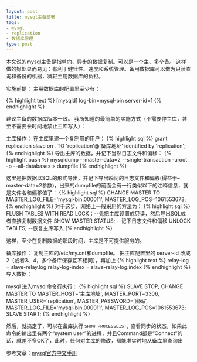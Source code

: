 ```yaml
---
layout: post
title: mysql主备部署
tags:
- mysql
- replication
- 数据库管理
type: post
---
```

本文说的mysql主备是指单向、异步的数据复制。可以是一个主、多个备。
这样做的好处显而易见：有利于健壮性、速度和系统管理。备用数据库可以做为只读查询和备份的机器，减轻主用数据库的负担。

实施前提：
主用数据库的配置里至少有：

{% highlight text %}
[mysqld]
log-bin=mysql-bin
server-id=1
{% endhighlight %}

建议主备的数据库版本一致。
我所知道的最简单的实施方式（不需要停主库，甚至不需要长时间地禁止主库写入）：

主库操作：
在主库里建一个复制用的用户：
{% highlight sql %}
grant replication slave on *.* TO 'replication'@'备库地址' identified by 'replication';
{% endhighlight %}
导出主库的数据，并记下当然日志文件和偏移：
{% highlight bash %}
mysqldump --master-data=2 --single-transaction -uroot -p --all-databases > dumpfile
{% endhighlight %}

这里是把数据以SQL的形式导出，并记下导出瞬间的日志文件和偏移(得益于–master-data=2参数)，出来的dumpfile的前面会有一行类似以下的注释信息，就是文件名和偏移值了：
{% highlight sql %}
CHANGE MASTER TO MASTER_LOG_FILE='mysql-bin.000011', MASTER_LOG_POS=1061553673;
{% endhighlight %}
对于这步，网络上一般采用的方法为：
{% highlight sql %}
FLUSH TABLES WITH READ LOCK；--先把主库设置成只读，然后导出SQL或者直接复制数据文件
SHOW MASTER STATUS; --记下日志文件和偏移
UNLOCK TABLES; --恢复主库写入
{% endhighlight %}

这样，至少在复制数据的那段时间，主库是不可提供服务的。

备库操作：
复制主库的/etc/my.cnf和dumpfile。
把主库配置里的 server-id 改成2（或者3、4，多个备库保存互不相同），再加上
{% highlight text %}
relay-log = slave-relay.log
relay-log-index = slave-relay-log.index
{% endhighlight %}
导入数据：

mysql 进入mysql命令行执行：
{% highlight sql %}
SLAVE STOP;
CHANGE MASTER TO
MASTER_HOST='主库地址',
MASTER_PORT=3306,
MASTER_USER='replication',
MASTER_PASSWORD='密码',
MASTER_LOG_FILE='mysql-bin.000011',
MASTER_LOG_POS=1061553673;
SLAVE START;
{% endhighlight %}

然后，就搞定了，可以在备库执行
`SHOW PROCESSLIST;`
查看同步的状态，如果此命令的输出里有两个“system user”的进程，并且Command都是“Connect”的话，就差不多OK了，此时，任何对主库的修改，都能准实时地从备库里查询出

参考文章：[mysql官方中文手册](http://dev.mysql.com/doc/refman/5.1/zh/replication.html)
